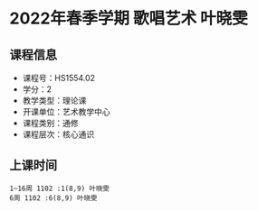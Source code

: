# 2022年春季学期 歌唱艺术 叶晓雯






## 课程信息

- 课程号：HS1554.02
- 学分：2
- 教学类型：理论课
- 开课单位：艺术教学中心
- 课程类别：通修
- 课程层次：核心通识

## 上课时间

```
1~16周 1102 :1(8,9) 叶晓雯
6周 1102 :6(8,9) 叶晓雯
```

